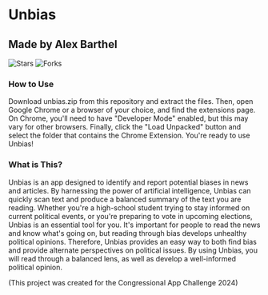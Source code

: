 # Unbias
## Made by Alex Barthel

<img alt="Stars" src="https://img.shields.io/github/stars/madushadhanushka/differ?style=flat-square&labelColor=343b41"/>
<img alt="Forks" src="https://img.shields.io/github/forks/madushadhanushka/differ?style=flat-square&labelColor=343b41"/>

### How to Use
Download unbias.zip from this repository and extract the files. Then, open Google Chrome or a browser of your choice, and find the extensions page. On Chrome, you'll need to have "Developer Mode" enabled, but this may vary for other browsers. Finally, click the "Load Unpacked" button and select the folder that contains the Chrome Extension. You're ready to use Unbias!

### What is This?
Unbias is an app designed to identify and report potential biases in news and articles. By harnessing the power of artificial intelligence, Unbias can quickly scan text and produce a balanced summary of the text you are reading. Whether you're a high-school student trying to stay informed on current political events, or you're preparing to vote in upcoming elections, Unbias is an essential tool for you. It's important for people to read the news and know what's going on, but reading through bias develops unhealthy political opinions. Therefore, Unbias provides an easy way to both find bias and provide alternate perspectives on political issues. By using Unbias, you will read through a balanced lens, as well as develop a well-informed political opinion.

(This project was created for the Congressional App Challenge 2024)
